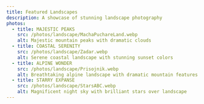 ```yaml
---
title: Featured Landscapes
description: A showcase of stunning landscape photography
photos:
  - title: MAJESTIC PEAKS
    src: /photos/landscape/MachaPuchareLand.webp
    alt: Majestic mountain peaks with dramatic clouds
  - title: COASTAL SERENITY
    src: /photos/landscape/Zadar.webp
    alt: Serene coastal landscape with stunning sunset colors
  - title: ALPINE WONDER
    src: /photos/landscape/Prisojnik.webp
    alt: Breathtaking alpine landscape with dramatic mountain features
  - title: STARRY EXPANSE
    src: /photos/landscape/StarsABC.webp
    alt: Magnificent night sky with brilliant stars over landscape
---
```

